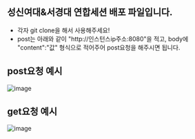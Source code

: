 ## 성신여대&서경대 연합세션 배포 파일입니다.

  - 각자 git clone을 해서 사용해주세요!
  - post는 아래와 같이 "http://인스턴스ip주소:8080"을 적고, body에 "content":"값" 형식으로 적어주어 post요청을 해주시면 됩니다.

  ## post요청 예시
  ![image](https://github.com/kimjy0117/-/assets/113746577/8975a191-ccae-4638-b03b-ab2176a09d17)

  ## get요청 예시
  ![image](https://github.com/kimjy0117/-/assets/113746577/01014a1a-87f3-482e-9852-113fa205c042)

